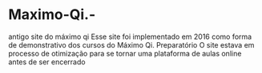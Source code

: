 # Maximo-Qi.-
antigo site do máximo qi
Esse site foi implementado em 2016 como forma de demonstrativo dos cursos  do Máximo Qi. Preparatório 
O site estava em processo de otimização para se tornar  uma  plataforma de aulas online antes de ser encerrado
